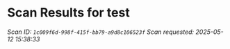 # Scan Results for test

*Scan ID: `1c009f6d-998f-415f-bb79-a9d8c106523f`*
*Scan requested: 2025-05-12 15:38:33*

